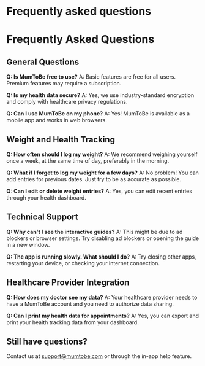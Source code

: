 # Frequently asked questions

# Frequently Asked Questions

## General Questions

**Q: Is MumToBe free to use?**
A: Basic features are free for all users. Premium features may require a subscription.

**Q: Is my health data secure?**
A: Yes, we use industry-standard encryption and comply with healthcare privacy regulations.

**Q: Can I use MumToBe on my phone?**
A: Yes! MumToBe is available as a mobile app and works in web browsers.

## Weight and Health Tracking

**Q: How often should I log my weight?**
A: We recommend weighing yourself once a week, at the same time of day, preferably in the morning.

**Q: What if I forget to log my weight for a few days?**
A: No problem! You can add entries for previous dates. Just try to be as accurate as possible.

**Q: Can I edit or delete weight entries?**
A: Yes, you can edit recent entries through your health dashboard.

## Technical Support

**Q: Why can't I see the interactive guides?**
A: This might be due to ad blockers or browser settings. Try disabling ad blockers or opening the guide in a new window.

**Q: The app is running slowly. What should I do?**
A: Try closing other apps, restarting your device, or checking your internet connection.

## Healthcare Provider Integration

**Q: How does my doctor see my data?**
A: Your healthcare provider needs to have a MumToBe account and you need to authorize data sharing.

**Q: Can I print my health data for appointments?**
A: Yes, you can export and print your health tracking data from your dashboard.

## Still have questions?

Contact us at support@mumtobe.com or through the in-app help feature.
